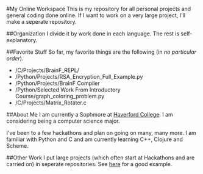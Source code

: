 #My Online Workspace
This is my repository for all personal projects and general coding done online.
If I want to work on a very large project, I'll make a seperate repository.

##Organization
I divide it by work done in each language. 
The rest is self-explanatory.

##Favorite Stuff
So far, my favorite things are the following (in *no particular order*).

* /C/Projects/BrainF_REPL/
* /Python/Projects/RSA_Encryption_Full_Example.py
* /Python/Projects/BrainF Compiler
* /Python/Selected Work From Introductory Course/graph_coloring_problem.py
* /C/Projects/Matrix_Rotater.c

##About Me
I am currently a Sophmore at [Haverford College](https://www.haverford.edu/
"Haverford College"). I am considering being a computer science major.

I've been to a few hackathons and plan on going on many, many more. I am
familiar with Python and C and am currently learning C++, Clojure and Scheme.

##Other Work
I put large projects (which often start at Hackathons and are carried on) in
seperate repositories. See
[here](https://github.com/Divesh-Otwani/Waitlist_Exchange "College Waitlists are
terrible, aren't they?") for a good example.


